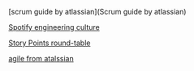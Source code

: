 [scrum guide by atlassian](Scrum guide by atlassian)

[Spotify engineering culture](https://engineering.atspotify.com/2014/03/27/spotify-engineering-culture-part-1/)

[Story Points round-table](https://community.atlassian.com/t5/Agile-articles/Six-experts-sound-off-on-story-points-the-evolution-of-agile/ba-p/1553590)

[agile from atalssian](https://www.atlassian.com/agile/scrum/backlogs)
